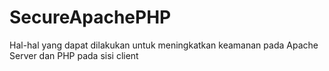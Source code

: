 # SecureApachePHP
Hal-hal yang dapat dilakukan untuk meningkatkan keamanan pada Apache Server dan PHP pada sisi client
